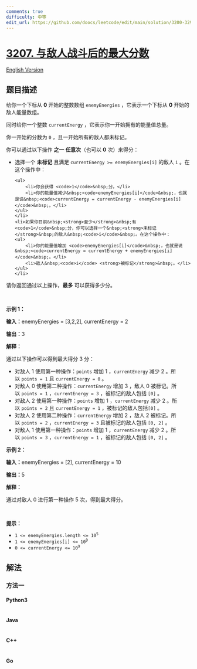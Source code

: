 ```yaml
---
comments: true
difficulty: 中等
edit_url: https://github.com/doocs/leetcode/edit/main/solution/3200-3299/3207.Maximum%20Points%20After%20Enemy%20Battles/README.md
---
```


<!-- problem:start -->

# [3207. 与敌人战斗后的最大分数](https://leetcode.cn/problems/maximum-points-after-enemy-battles)

[English Version](/solution/3200-3299/3207.Maximum%20Points%20After%20Enemy%20Battles/README_EN.md)

## 题目描述

<!-- description:start -->

<p>给你一个下标从 <strong>0</strong>&nbsp;开始的整数数组&nbsp;<code>enemyEnergies</code>&nbsp;，它表示一个下标从 <strong>0</strong>&nbsp;开始的敌人能量数组。</p>

<p>同时给你一个整数&nbsp;<code>currentEnergy</code>&nbsp;，它表示你一开始拥有的能量值总量。</p>

<p>你一开始的分数为&nbsp;<code>0</code>&nbsp;，且一开始所有的敌人都未标记。</p>

<p>你可以通过以下操作 <b>之一</b>&nbsp;<strong>任意次</strong>（也可以&nbsp;<strong>0</strong>&nbsp;次）来得分：</p>

<ul>
	<li>选择一个 <strong>未标记</strong>&nbsp;且满足&nbsp;<code>currentEnergy &gt;= enemyEnergies[i]</code>&nbsp;的敌人&nbsp;<code>i</code>&nbsp;。在这个操作中：

    <ul>
    	<li>你会获得 <code>1</code>&nbsp;分。</li>
    	<li>你的能量值减少&nbsp;<code>enemyEnergies[i]</code>&nbsp;，也就是说&nbsp;<code>currentEnergy = currentEnergy - enemyEnergies[i]</code>&nbsp;。</li>
    </ul>
    </li>
    <li>如果你目前&nbsp;<strong>至少</strong>&nbsp;有 <code>1</code>&nbsp;分，你可以选择一个&nbsp;<strong>未标记</strong>&nbsp;的敌人&nbsp;<code>i</code>&nbsp;。在这个操作中：
    <ul>
    	<li>你的能量值增加 <code>enemyEnergies[i]</code>&nbsp;，也就是说&nbsp;<code>currentEnergy = currentEnergy + enemyEnergies[i]</code>&nbsp;。</li>
    	<li>敌人&nbsp;<code>i</code> <strong>被标记</strong>&nbsp;。</li>
    </ul>
    </li>

</ul>

<p>请你返回通过以上操作，<strong>最多</strong>&nbsp;可以获得多少分。</p>

<p>&nbsp;</p>

<p><strong>示例 1：</strong></p>

<p><b>输入：</b>enemyEnergies = [3,2,2], currentEnergy = 2</p>

<p><b>输出：</b>3</p>

<p><strong>解释：</strong></p>

<p>通过以下操作可以得到最大得分 3 分：</p>

<ul>
	<li>对敌人 1 使用第一种操作：<code>points</code>&nbsp;增加 1 ，<code>currentEnergy</code>&nbsp;减少 2 。所以&nbsp;<code>points = 1</code>&nbsp;且&nbsp;<code>currentEnergy = 0</code>&nbsp;。</li>
	<li>对敌人 0 使用第二种操作：<code>currentEnergy</code>&nbsp;增加 3 ，敌人 0 被标记。所以&nbsp;<code>points = 1</code>&nbsp;，<code>currentEnergy = 3</code>&nbsp;，被标记的敌人包括&nbsp;<code>[0]</code>&nbsp;。</li>
	<li>对敌人 2 使用第一种操作：<code>points</code>&nbsp;增加 1 ，<code>currentEnergy</code>&nbsp;减少 2 。所以&nbsp;<code>points = 2</code>&nbsp;且&nbsp;<code>currentEnergy = 1</code>&nbsp;，被标记的敌人包括<code>[0]</code>&nbsp;。</li>
	<li>对敌人 2 使用第二种操作：<code>currentEnergy</code>&nbsp;增加 2 ，敌人 2 被标记。所以&nbsp;<code>points = 2</code>&nbsp;，<code>currentEnergy = 3</code>&nbsp;且被标记的敌人包括&nbsp;<code>[0, 2]</code>&nbsp;。</li>
	<li>对敌人 1 使用第一种操作：<code>points</code>&nbsp;增加 1 ，<code>currentEnergy</code>&nbsp;减少 2 。所以&nbsp;<code>points = 3</code>&nbsp;，<code>currentEnergy = 1</code>&nbsp;，被标记的敌人包括&nbsp;<code>[0, 2]</code>&nbsp;。</li>
</ul>

<p><strong>示例 2：</strong></p>

<p><b>输入：</b>enemyEnergies =&nbsp;[2], currentEnergy = 10</p>

<p><b>输出：</b>5</p>

<p><strong>解释：</strong></p>

<p>通过对敌人 0 进行第一种操作 5 次，得到最大得分。</p>

<p>&nbsp;</p>

<p><strong>提示：</strong></p>

<ul>
	<li><code>1 &lt;= enemyEnergies.length &lt;= 10<sup>5</sup></code></li>
	<li><code>1 &lt;= enemyEnergies[i] &lt;= 10<sup>9</sup></code></li>
	<li><code>0 &lt;= currentEnergy &lt;= 10<sup>9</sup></code></li>
</ul>

<!-- description:end -->

## 解法

<!-- solution:start -->

### 方法一

<!-- tabs:start -->

#### Python3

```python

```

#### Java

```java

```

#### C++

```cpp

```

#### Go

```go

```

<!-- tabs:end -->

<!-- solution:end -->

<!-- problem:end -->
